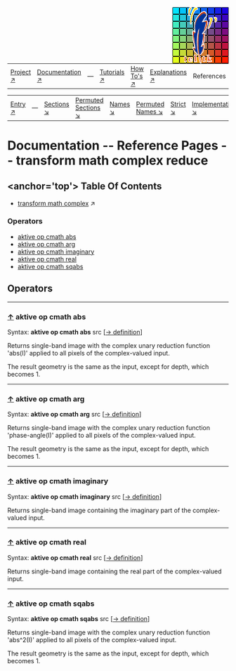 <img src='../assets/aktive-logo-128.png' style='float:right;'>

||||||||
|---|---|---|---|---|---|---|
|[Project ↗](../../README.md)|[Documentation ↗](../index.md)|&mdash;|[Tutorials ↗](../tutorials.md)|[How To's ↗](../howtos.md)|[Explanations ↗](../explanations.md)|References|

|||||||||
|---|---|---|---|---|---|---|---|
|[Entry ↗](index.md)|&mdash;|[Sections ↘](bysection.md)|[Permuted Sections ↘](bypsection.md)|[Names ↘](byname.md)|[Permuted Names ↘](bypname.md)|[Strict ↘](strict.md)|[Implementations ↘](bylang.md)|

# Documentation -- Reference Pages -- transform math complex reduce

## <anchor='top'> Table Of Contents

  - [transform math complex](transform_math_complex.md) ↗


### Operators

 - [aktive op cmath abs](#op_cmath_abs)
 - [aktive op cmath arg](#op_cmath_arg)
 - [aktive op cmath imaginary](#op_cmath_imaginary)
 - [aktive op cmath real](#op_cmath_real)
 - [aktive op cmath sqabs](#op_cmath_sqabs)

## Operators

---
### [↑](#top) <a name='op_cmath_abs'></a> aktive op cmath abs

Syntax: __aktive op cmath abs__ src [[→ definition](../../../../file?ci=trunk&ln=29&name=etc/transformer/math/complex/reduce.tcl)]

Returns single-band image with the complex unary reduction function 'abs(I)' applied to all pixels of the complex-valued input.

The result geometry is the same as the input, except for depth, which becomes 1.


---
### [↑](#top) <a name='op_cmath_arg'></a> aktive op cmath arg

Syntax: __aktive op cmath arg__ src [[→ definition](../../../../file?ci=trunk&ln=29&name=etc/transformer/math/complex/reduce.tcl)]

Returns single-band image with the complex unary reduction function 'phase-angle(I)' applied to all pixels of the complex-valued input.

The result geometry is the same as the input, except for depth, which becomes 1.


---
### [↑](#top) <a name='op_cmath_imaginary'></a> aktive op cmath imaginary

Syntax: __aktive op cmath imaginary__ src [[→ definition](../../../../file?ci=trunk&ln=11&name=etc/transformer/math/complex/reduce.tcl)]

Returns single-band image containing the imaginary part of the complex-valued input.


---
### [↑](#top) <a name='op_cmath_real'></a> aktive op cmath real

Syntax: __aktive op cmath real__ src [[→ definition](../../../../file?ci=trunk&ln=11&name=etc/transformer/math/complex/reduce.tcl)]

Returns single-band image containing the real part of the complex-valued input.


---
### [↑](#top) <a name='op_cmath_sqabs'></a> aktive op cmath sqabs

Syntax: __aktive op cmath sqabs__ src [[→ definition](../../../../file?ci=trunk&ln=29&name=etc/transformer/math/complex/reduce.tcl)]

Returns single-band image with the complex unary reduction function 'abs^2(I)' applied to all pixels of the complex-valued input.

The result geometry is the same as the input, except for depth, which becomes 1.


